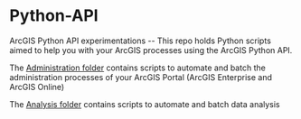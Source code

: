 # Python-API
ArcGIS Python API experimentations --
This repo holds Python scripts aimed to help you with your ArcGIS processes using the ArcGIS Python API. 

The [Administration folder](https://github.com/JapaLenos/Python-API/tree/main/Portal_administration) contains scripts to automate and batch the administration processes of your ArcGIS Portal (ArcGIS Enterprise and ArcGIS Online)

The [Analysis folder](https://github.com/JapaLenos/Python-API/tree/main/Analysis) contains scripts to automate and batch data analysis
